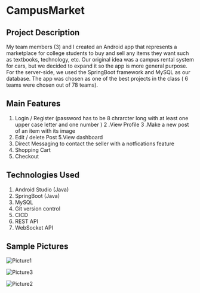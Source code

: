 # CampusMarket

## Project Description

My team members (3) and I created an Android app that represents a marketplace for college students to buy and sell any items they want such as textbooks, technology, etc. Our original idea was a campus rental system for cars, but we decided to expand it so the app is more general purpose. For the server-side, we used the SpringBoot framework and MySQL as our database.  The app was chosen as one of the best projects in the class ( 6 teams were chosen out of 78 teams). 


## Main Features

1. Login / Register (password has to be 8 chrarcter long with at least one upper case letter and one number )
2 .View Profile
3 .Make a new post of an item with its image
4. Edit / delete Post
5.View dashboard
6. Direct Messaging to contact the seller with a notfications feature
7. Shopping Cart 
8. Checkout 




## Technologies Used

1. Android Studio (Java)
2. SpringBoot (Java)
3. MySQL
4. Git version control 
5. CICD
6. REST API 
7. WebSocket API


## Sample Pictures 


![Picture1](https://user-images.githubusercontent.com/48340795/71542415-e45f3a00-292b-11ea-812e-56494004bc55.png)

![Picture3](https://user-images.githubusercontent.com/48340795/71542431-0c4e9d80-292c-11ea-8452-26eda6efa5da.png)

![Picture2](https://user-images.githubusercontent.com/48340795/71542432-11135180-292c-11ea-82b7-849fca3eec9d.png)



